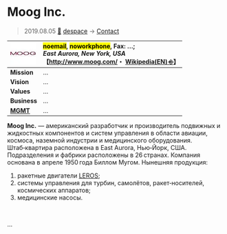 # Moog Inc.
> 2019.08.05 [🚀](../../index/index.md) [despace](../index.md) → [Contact](../contact.md)

|[![](../f/contact/m/moog_inc_logo1_thumb.webp)](../f/contact/m/moog_inc_logo1.png)|<mark>noemail</mark>, <mark>noworkphone</mark>, Fax: …;<br> *East Aurora, New York, USA*<br> 【<http://www.moog.com/>・ [Wikipedia(EN) ⎆](https://en.wikipedia.org/wiki/Moog_Inc.)】|
|:--|:--|
|**Mission**|…|
|**Vision**|…|
|**Values**|…|
|**Business**|…|
|**[MGMT](../mgmt.md)**|…|

**Moog Inc.** — американский разработчик и производитель подвижных и жидкостных компонентов и систем управления в области авиации, космоса, наземной индустрии и медицинского оборудования. Штаб‑квартира расположена в East Aurora, Нью‑Йорк, США. Подразделения и фабрики расположены в 26 странах. Компания основана в апреле 1950 года Биллом Мугом. Нынешняя продукция:

   1. ракетные двигатели [LEROS](../leros.md);
   1. системы управления для турбин, самолётов, ракет‑носителей, космических аппаратов;
   1. медицинские насосы.

<p style="page-break-after:always"> </p>

…
